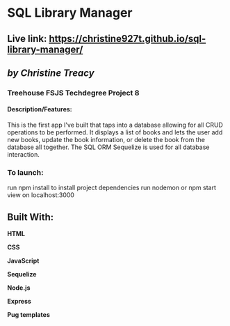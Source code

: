 # **SQL Library Manager**
## Live link: https://christine927t.github.io/sql-library-manager/
## *by Christine Treacy*
### Treehouse FSJS Techdegree Project 8

#### Description/Features: 
This is the first app I've built that taps into a database allowing for all CRUD operations to be performed. It displays a list of books and lets the user add new books, update the book information, or delete the book from the database all together. The SQL ORM Sequelize is used for all database interaction.

### To launch: 
run npm install to install project dependencies
run nodemon or npm start
view on localhost:3000

## Built With:
**HTML**

**CSS**

**JavaScript**

**Sequelize**

**Node.js**

**Express**

**Pug templates**
